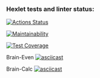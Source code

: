 ### Hexlet tests and linter status:
[![Actions Status](https://github.com/g0lubenk0/python-project-49/workflows/hexlet-check/badge.svg)](https://github.com/g0lubenk0/python-project-49/actions)

[![Maintainability](https://api.codeclimate.com/v1/badges/026fefad4d59a2bdbc31/maintainability)](https://codeclimate.com/github/g0lubenk0/python-project-49/maintainability)

[![Test Coverage](https://api.codeclimate.com/v1/badges/026fefad4d59a2bdbc31/test_coverage)](https://codeclimate.com/github/g0lubenk0/python-project-49/test_coverage)

Brain-Even
[![asciicast](https://asciinema.org/a/K0xP7aqPAfRjKbvuDtQGWovv3.svg)](https://asciinema.org/a/K0xP7aqPAfRjKbvuDtQGWovv3)

Brain-Calc
[![asciicast](https://asciinema.org/a/dlJXbbZgUrAsVjr1KTV4RZA9v.svg)](https://asciinema.org/a/dlJXbbZgUrAsVjr1KTV4RZA9v)
